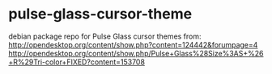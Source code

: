 # pulse-glass-cursor-theme
debian package repo for Pulse Glass cursor themes from:
http://opendesktop.org/content/show.php?content=124442&forumpage=4
http://opendesktop.org/content/show.php/Pulse+Glass%28Size%3AS+%26+R%29Tri-color+FIXED?content=153708
